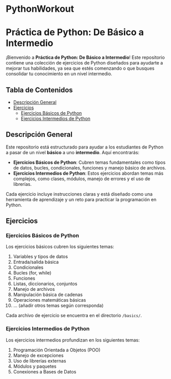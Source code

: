 # PythonWorkout

# Práctica de Python: De Básico a Intermedio

¡Bienvenido a **Práctica de Python: De Básico a Intermedio**! Este repositorio contiene una colección de ejercicios de Python diseñados para ayudarte a mejorar tus habilidades, ya sea que estés comenzando o que busques consolidar tu conocimiento en un nivel intermedio.

## Tabla de Contenidos

- [Descripción General](#descripción-general)
- [Ejercicios](#ejercicios)
  - [Ejercicios Básicos de Python](#ejercicios-básicos-de-python)
  - [Ejercicios Intermedios de Python](#ejercicios-intermedios-de-python)


## Descripción General

Este repositorio está estructurado para ayudar a los estudiantes de Python a pasar de un nivel **básico** a uno **intermedio**. Aquí encontrarás:

- **Ejercicios Básicos de Python**: Cubren temas fundamentales como tipos de datos, bucles, condicionales, funciones y manejo básico de archivos.
- **Ejercicios Intermedios de Python**: Estos ejercicios abordan temas más complejos, como clases, módulos, manejo de errores y el uso de librerías.

Cada ejercicio incluye instrucciones claras y está diseñado como una herramienta de aprendizaje y un reto para practicar la programación en Python.

## Ejercicios

### Ejercicios Básicos de Python

Los ejercicios básicos cubren los siguientes temas:

1. Variables y tipos de datos
2. Entrada/salida básica
3. Condicionales
4. Bucles (for, while)
5. Funciones
6. Listas, diccionarios, conjuntos
7. Manejo de archivos
8. Manipulación básica de cadenas
9. Operaciones matemáticas básicas
10. ... (añadir otros temas según corresponda)

Cada archivo de ejercicio se encuentra en el directorio `/basics/`.

### Ejercicios Intermedios de Python

Los ejercicios intermedios profundizan en los siguientes temas:

1. Programación Orientada a Objetos (POO)
2. Manejo de excepciones
3. Uso de librerías externas
4. Módulos y paquetes
5. Conexiones a Bases de Datos


